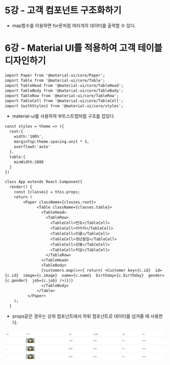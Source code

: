 # 5강 - 고객 컴포넌트 구조화하기 

- map함수를 이용하면 for문처럼 여러개의 데이터를 출력할 수 있다.



# 6강 - Material UI를 적용하여 고객 테이블 디자인하기

```react
import Paper from '@material-ui/core/Paper';
import Table from '@material-ui/core/Table';
import TableHead from '@material-ui/core/TableHead';
import TableBody from '@material-ui/core/TableBody';
import TableRow from '@material-ui/core/TableRow';
import TableCell from '@material-ui/core/TableCell';
import {withStyles} from '@material-ui/core/styles';
```

- material-ui를 사용하여 부트스트랩처럼 구조를 잡았다. 

```react
const styles = theme => ({
  root:{
    width:'100%',
    marginTop:theme.spacing.unit * 3,
    overflowX:'auto'
  },
  table:{
    minWidth:1080
  }
})
```

```react
class App extends React.Component{
  render() {
    const {classes} = this.props;
    return (  
        <Paper className={classes.root}>
              <Table className={classes.table}>
                <TableHead>
                  <TableRow>
                    <TableCell>번호</TableCell>
                    <TableCell>이미지</TableCell>
                    <TableCell>이름</TableCell>
                    <TableCell>생년월일</TableCell>
                    <TableCell>성별</TableCell>
                    <TableCell>직업</TableCell>
                  </TableRow>
                </TableHead>
                <TableBody>
                {customers.map(c=>{ return( <Customer key={c.id}  id={c.id}  image={c.image}  name={c.name}  birthday={c.birthday}  gender={c.gender}  job={c.job} />)})}
                </TableBody>
              </Table>
          </Paper>
    );
  }
```

- props같은 경우는 상위 컴포넌트에서 하위 컴포넌트로 데이터를 넘겨줄 때 사용한다.

![rect_01](../img/react_01.jpg)


